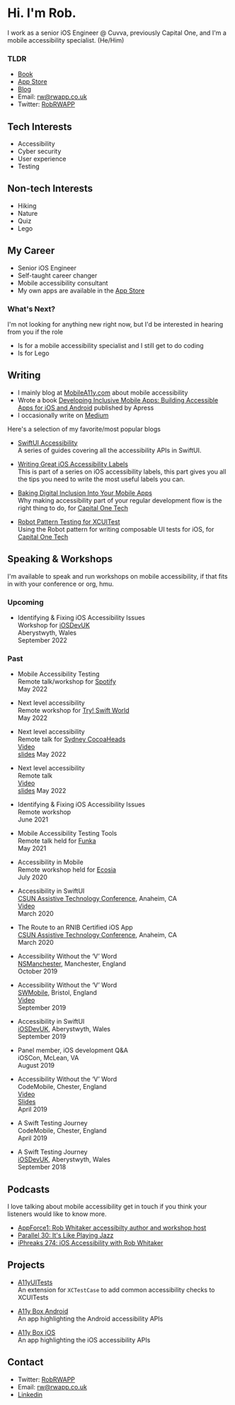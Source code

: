 # Hi. I'm Rob.

I work as a senior iOS Engineer @ Cuvva, previously Capital One, and I'm a mobile accessibility specialist.
(He/Him)

### TLDR

* [Book](https://www.apress.com/gp/book/9781484258132)
* [App Store](https://apps.apple.com/us/developer/rob-whitaker/id650521051)
* [Blog](https://mobilea11y.com)
* Email: [rw@rwapp.co.uk](mailto:rw@rwapp.co.uk)
* Twitter: [RobRWAPP](https://twitter.com/RobRWAPP)

## Tech Interests

* Accessibility
* Cyber security
* User experience
* Testing

## Non-tech Interests

* Hiking
* Nature
* Quiz
* Lego

## My Career

* Senior iOS Engineer
* Self-taught career changer
* Mobile accessibility consultant
* My own apps are available in the [App Store](https://apps.apple.com/us/developer/rob-whitaker/id650521051)

### What's Next?

I'm not looking for anything new right now, but I'd be interested in hearing from you if the role
* Is for a mobile accessibility specialist and I still get to do coding
* Is for Lego

## Writing

* I mainly blog at [MobileA11y.com](https://mobilea11y.com) about mobile accessibility
* Wrote a book [Developing Inclusive Mobile Apps: Building Accessible Apps for iOS and Android](https://www.apress.com/gp/book/9781484258132) published by Apress
* I occasionally write on [Medium](https://medium.com/@r.whitaker)

Here's a selection of my favorite/most popular blogs

* [SwiftUI Accessibility](https://mobilea11y.com/guides/swiftui/)<br />
    A series of guides covering all  the accessibility APIs in SwiftUI.

* [Writing Great iOS Accessibility Labels](https://mobilea11y.com/blog/writing-great-labels/)<br />
    This is part of a series on iOS accessibility labels, this part gives you all the tips you need to write the most useful labels you can.

* [Baking Digital Inclusion Into Your Mobile Apps](https://medium.com/capital-one-tech/baking-digital-inclusion-accessibility-into-your-mobile-apps-f0f5d03d9f49)<br />
    Why making accessibility part of your regular development flow is the right thing to do, for [Capital One Tech](https://medium.com/capital-one-tech)

* [Robot Pattern Testing for XCUITest](https://medium.com/capital-one-tech/robot-pattern-testing-for-xcuitest-4c2f0c40b4ad)<br />
    Using the Robot pattern for writing composable UI tests for iOS, for [Capital One Tech](https://medium.com/capital-one-tech)


## Speaking & Workshops

I'm available to speak and run workshops on mobile accessibility, if that fits in with your conference or org, hmu.

### Upcoming

* Identifying & Fixing iOS Accessibility Issues<br />
    Workshop for [iOSDevUK](https://www.iosdevuk.com/speakers)<br />
    Aberystwyth, Wales<br />
    September 2022

### Past

* Mobile Accessibility Testing<br />
    Remote talk/workshop for [Spotify](https://www.spotify.com/)<br />
    May 2022

* Next level accessibility<br />
    Remote workshop for [Try! Swift World](https://www.tryswift.co/world/)<br />
    May 2022

* Next level accessibility<br />
    Remote talk for [Sydney CocoaHeads](https://www.meetup.com/sydneycocoaheads/)<br />
    [Video](https://youtu.be/SKuWLHNHF28?t=6099)<br />
    [slides](https://t.co/8wD4eGIR6w)
    May 2022
    
* Next level accessibility<br />
    Remote talk<br />
    [Video](https://youtu.be/SKuWLHNHF28?t=6099)<br />
    [slides](https://t.co/8wD4eGIR6w)
    May 2022

* Identifying & Fixing iOS Accessibility Issues<br />
    Remote workshop<br />
    June 2021
    
* Mobile Accessibility Testing Tools<br />
    Remote talk held for [Funka](https://www.funka.com/en/)<br />
    May 2021

* Accessibility in Mobile<br />
    Remote workshop held for [Ecosia](https://www.ecosia.org)<br />
    July 2020

* Accessibility in SwiftUI<br />
    [CSUN Assistive Technology Conference](https://www.csun.edu/cod/conference), Anaheim, CA<br />
    [Video](https://mobilea11y.com/blog/swiftui-talk/)<br />
    March 2020

* The Route to an RNIB Certified iOS App<br />
    [CSUN Assistive Technology Conference](https://www.csun.edu/cod/conference), Anaheim, CA<br />
    March 2020

* Accessibility Without the ‘V’ Word<br />
    [NSManchester](https://www.meetup.com/NSManchester/), Manchester, England<br />
    October 2019

* Accessibility Without the ‘V’ Word<br />
    [SWMobile](https://www.meetup.com/swmobile/), Bristol, England<br />
    [Video](https://www.youtube.com/watch?v=Nv6YKcFtzv8)<br />
    September 2019

* Accessibility in SwiftUI<br />
    [iOSDevUK](https://www.iosdevuk.com), Aberystwyth, Wales<br />
    September 2019

* Panel member, iOS development Q&A<br />
    iOSCon, McLean, VA<br />
    August 2019

* Accessibility Without the ‘V’ Word<br />
    CodeMobile, Chester, England<br />
    [Video](https://www.youtube.com/watch?v=majvme8fMvE)<br />
    [Slides](https://mobilea11y.com/resources/Without-The-V-Word.key)<br />
    April 2019

* A Swift Testing Journey<br />
    CodeMobile, Chester, England<br />
    April 2019

* A Swift Testing Journey<br />
    [iOSDevUK](https://www.iosdevuk.com), Aberystwyth, Wales<br />
    September 2018


## Podcasts

I love talking about mobile accessibility get in touch if you think your listeners would like to know more.

* [AppForce1: Rob Whitaker accessibilty author and workshop host](https://appforce1.net/podcast/shownotes/?episode=Rob+Whitaker+accessibilty+author+and+workshop+host)
* [Parallel 30: It's Like Playing Jazz](https://www.relay.fm/parallel/30)
* [iPhreaks 274: iOS Accessibility with Rob Whitaker](https://devchat.tv/iphreaks/ips-274-ios-accessibility-with-rob-whitaker/)


## Projects

* [A11yUITests](https://github.com/rwapp/A11yUITests)<br />
    An extension for `XCTestCase` to add common accessibility checks to XCUITests

* [A11y Box Android](https://github.com/rwapp/A11y-Box-Android)<br />
    An app highlighting the Android accessibility APIs

* [A11y Box iOS](https://github.com/rwapp/A11y-Box-iOS)<br />
    An app highlighting the iOS accessibility APIs 


## Contact

* Twitter: [RobRWAPP](https://twitter.com/RobRWAPP)
* Email: [rw@rwapp.co.uk](mailto:rw@rwapp.co.uk)
* [Linkedin](https://www.linkedin.com/in/rob-whitaker/)
